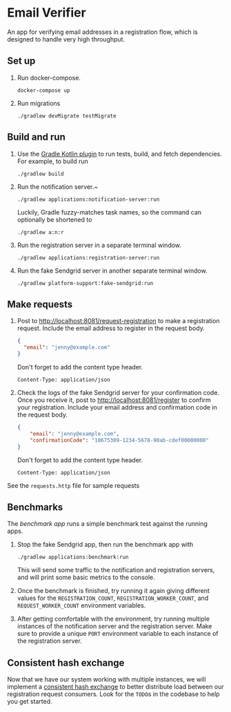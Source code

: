 # Email Verifier

An app for verifying email addresses in a registration flow, which is
designed to handle very high throughput.

## Set up

1.  Run docker-compose.

    ```shell
    docker-compose up
    ```

1.  Run migrations
    ```shell
    ./gradlew devMigrate testMigrate
    ```

## Build and run
    
1.  Use the [Gradle Kotlin plugin](https://kotlinlang.org/docs/gradle.html#compiler-options)
    to run tests, build, and fetch dependencies.
    For example, to build run
    ```shell
    ./gradlew build
    ```

1.  Run the notification server.~
    ```shell
    ./gradlew applications:notification-server:run
    ```
    
    Luckily, Gradle fuzzy-matches task names, so the command can optionally be shortened to

    ```shell
    ./gradlew a:n:r
    ```

1.  Run the registration server in a separate terminal window.
    ```shell
    ./gradlew applications:registration-server:run
    ```
    
1.  Run the fake Sendgrid server in another separate terminal window.
    ```shell
    ./gradlew platform-support:fake-sendgrid:run
    ```

## Make requests

1.  Post to [http://localhost:8081/request-registration](http://localhost:8081/request-registration)
    to make a registration request.
    Include the email address to register in the request body.
    ```json
    {
      "email": "jenny@example.com"
    }
    ```

    Don't forget to add the content type header.
    ```text
    Content-Type: application/json
    ```
    
1.  Check the logs of the fake Sendgrid server for your confirmation code.
    Once you receive it, post to [http://localhost:8081/register](http://localhost:8081/register)
    to confirm your registration.
    Include your email address and confirmation code in the request body.
    ```json
    {
        "email": "jenny@example.com",
        "confirmationCode": "18675309-1234-5678-90ab-cdef00000000"
    }
    ```

    Don't forget to add the content type header.
    ```text
    Content-Type: application/json
    ```

See the `requests.http` file for sample requests

## Benchmarks

The _benchmark app_ runs a simple benchmark test against the running apps.

1.  Stop the fake Sendgrid app, then run the benchmark app with
    ```shell
    ./gradlew applications:benchmark:run
    ```

    This will send some traffic to the notification and registration servers, and will print some basic metrics to the
    console.

1.  Once the benchmark is finished, try running it again giving different values for the `REGISTRATION_COUNT`,
    `REGISTRATION_WORKER_COUNT`, and `REQUEST_WORKER_COUNT` environment variables.
    
1.  After getting comfortable with the environment, try running multiple instances of the notification server and the
    registration server.
    Make sure to provide a unique `PORT` environment variable to each instance of the registration server.

## Consistent hash exchange

Now that we have our system working with multiple instances, we will implement a [consistent hash exchange](https://github.com/rabbitmq/rabbitmq-server/tree/master/deps/rabbitmq_consistent_hash_exchange)
to better distribute load between our registration request consumers.
Look for the `TODO`s in the codebase to help you get started.
